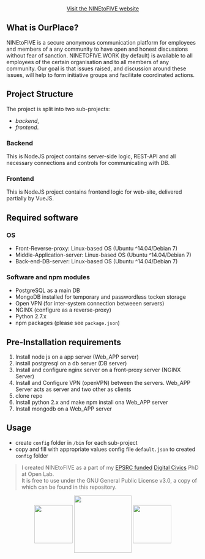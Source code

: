 <p align="center">
	<br>
	<a href="">Visit the NINEtoFIVE website</a>
</p>


## What is OurPlace?
NINEtoFIVE is a secure anonymous communication platform for employees and members of a any community to have open and honest discussions without fear of sanction. NINETOFIVE.WORK (by default) is available to all employees of the certain organisation and to all members of any community. Our goal is that issues raised, and discussion around these issues, will help to form initiative groups and facilitate coordinated actions.

## Project Structure
The project is split into two sub-projects: 
 - *backend*, 
 - *frontend*.

### Backend
This is NodeJS project contains server-side logic, REST-API and all necessary connections and controls for communicating with DB.  

### Frontend
This is NodeJS project contains frontend logic for web-site, delivered partially by VueJS.

## Required software

### OS
 - Front-Reverse-proxy: Linux-based OS (Ubuntu ^14.04/Debian 7)
 - Middle-Application-server: Linux-based OS (Ubuntu ^14.04/Debian 7)
 - Back-end-DB-server: Linux-based OS (Ubuntu ^14.04/Debian 7)

### Software and npm modules 

- PostgreSQL as a main DB
- MongoDB installed for temporary and passwordless tocken storage
- Open VPN  (for inter-system connection betweeen servers)
- NGINX (configure as a reverse-proxy)
- Python 2.7.x
- npm packages (please see `package.json`)

## Pre-Installation requirements
1) Install node js on a app server (Web_APP server)
2) install postgresql on a db server (DB server)
3) Install and configure nginx server on a front-proxy server (NGINX Server)
4) Install and Configure VPN (openVPN) between the servers.  Web_APP Server acts as server and two other as clients
5) clone repo
6) Install python 2.x and make npm install ona Web_APP server
7) Install mongodb on a Web_APP server

## Usage

- create `config` folder in `/bin` for each sub-project
- copy and fill with appropriate values config file ``default.json`` to created `config` folder
	

> I created NINEtoFIVE as a part of my [EPSRC funded](http://gow.epsrc.ac.uk/NGBOViewGrant.aspx?GrantRef=EP/L016176/1) [Digital Civics](https://digitalcivics.io/) PhD at Open Lab.<br>It is free to use under the GNU General Public License v3.0, a copy of which can be found in this repository.


<p align="center">
	<img src="http://s3.amazonaws.com/libapps/accounts/21667/images/epsrc-lowres.jpg" height="100" align="center">
	<img src="http://indigomultimedia.com/wp-content/uploads/2016/11/dc-dark.svg" height="150" align="center">
	<img src="http://www.collectionsdivetwmuseums.org.uk/img/logos/ncl-light.jpeg" height="100" align="center">
</p>

